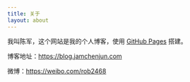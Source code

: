 ```yaml
---
title: 关于
layout: about
---
```


我叫陈军，这个网站是我的个人博客，使用 <a href="https://pages.github.com/" target="_blank">GitHub Pages</a> 搭建。

博客地址：<a href="https://blog.jamchenjun.com">https://blog.jamchenjun.com</a>

微博：<a href="https://weibo.com/rob2468">https://weibo.com/rob2468</a>
